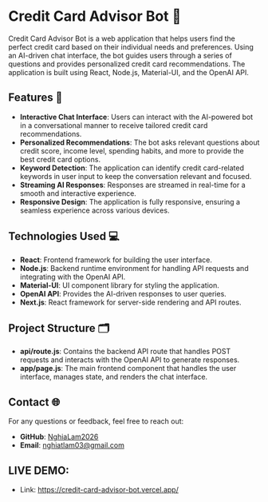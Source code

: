# Credit Card Advisor Bot 🤖

Credit Card Advisor Bot is a web application that helps users find the perfect credit card based on their individual needs and preferences. Using an AI-driven chat interface, the bot guides users through a series of questions and provides personalized credit card recommendations. The application is built using React, Node.js, Material-UI, and the OpenAI API.

## Features 🌟

- **Interactive Chat Interface**: Users can interact with the AI-powered bot in a conversational manner to receive tailored credit card recommendations.
- **Personalized Recommendations**: The bot asks relevant questions about credit score, income level, spending habits, and more to provide the best credit card options.
- **Keyword Detection**: The application can identify credit card-related keywords in user input to keep the conversation relevant and focused.
- **Streaming AI Responses**: Responses are streamed in real-time for a smooth and interactive experience.
- **Responsive Design**: The application is fully responsive, ensuring a seamless experience across various devices.

## Technologies Used 💻

- **React**: Frontend framework for building the user interface.
- **Node.js**: Backend runtime environment for handling API requests and integrating with the OpenAI API.
- **Material-UI**: UI component library for styling the application.
- **OpenAI API**: Provides the AI-driven responses to user queries.
- **Next.js**: React framework for server-side rendering and API routes.

## Project Structure 🗂️

- **api/route.js**: Contains the backend API route that handles POST requests and interacts with the OpenAI API to generate responses.
- **app/page.js**: The main frontend component that handles the user interface, manages state, and renders the chat interface.

## Contact 🌐

For any questions or feedback, feel free to reach out:

- **GitHub**: [NghiaLam2026](https://github.com/NghiaLam2026)
- **Email**: nghiatlam03@gmail.com

## LIVE DEMO:
- Link: https://credit-card-advisor-bot.vercel.app/
